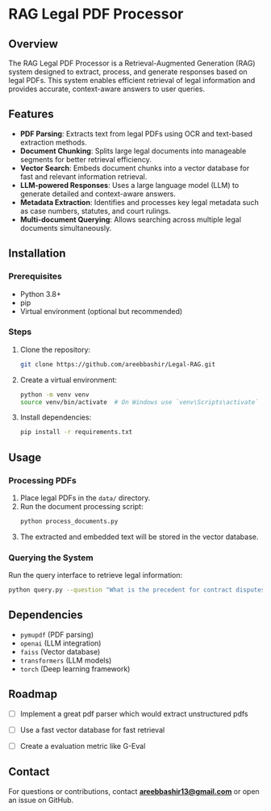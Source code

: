 #  RAG Legal PDF Processor

## Overview
The RAG Legal PDF Processor is a Retrieval-Augmented Generation (RAG) system designed to extract, process, and generate responses based on legal PDFs. This system enables efficient retrieval of legal information and provides accurate, context-aware answers to user queries.

## Features
- **PDF Parsing**: Extracts text from legal PDFs using OCR and text-based extraction methods.
- **Document Chunking**: Splits large legal documents into manageable segments for better retrieval efficiency.
- **Vector Search**: Embeds document chunks into a vector database for fast and relevant information retrieval.
- **LLM-powered Responses**: Uses a large language model (LLM) to generate detailed and context-aware answers.
- **Metadata Extraction**: Identifies and processes key legal metadata such as case numbers, statutes, and court rulings.
- **Multi-document Querying**: Allows searching across multiple legal documents simultaneously.

## Installation
### Prerequisites
- Python 3.8+
- pip
- Virtual environment (optional but recommended)

### Steps
1. Clone the repository:
   ```sh
   git clone https://github.com/areebbashir/Legal-RAG.git
   ```
2. Create a virtual environment:
   ```sh
   python -m venv venv
   source venv/bin/activate  # On Windows use `venv\Scripts\activate`
   ```
3. Install dependencies:
   ```sh
   pip install -r requirements.txt
   ```

## Usage
### Processing PDFs
1. Place legal PDFs in the `data/` directory.
2. Run the document processing script:
   ```sh
   python process_documents.py
   ```
3. The extracted and embedded text will be stored in the vector database.

### Querying the System
Run the query interface to retrieve legal information:
```sh
python query.py --question "What is the precedent for contract disputes?"
```

## Dependencies
- `pymupdf` (PDF parsing)
- `openai` (LLM integration)
- `faiss` (Vector database)
- `transformers` (LLM models)
- `torch` (Deep learning framework)

## Roadmap
- [ ] Implement a great pdf parser which would extract unstructured pdfs
- [ ] Use a fast vector database for fast retrieval
- [ ] Create a evaluation metric like G-Eval


## Contact
For questions or contributions, contact **areebbashir13@gmail.com** or open an issue on GitHub.


